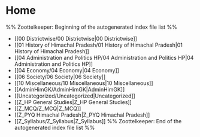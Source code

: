 # Home
%% Zoottelkeeper: Beginning of the autogenerated index file list %%
- [[00 Districtwise/00 Districtwise|00 Districtwise]]
- [[01 History of Himachal Pradesh/01 History of Himachal Pradesh|01 History of Himachal Pradesh]]
- [[04 Administration and Politics HP/04 Administration and Politics HP|04 Administration and Politics HP]]
- [[04 Economy/04 Economy|04 Economy]]
- [[06 Society/06 Society|06 Society]]
- [[10 Miscellaneous/10 Miscellaneous|10 Miscellaneous]]
- [[AdminHimGK/AdminHimGK|AdminHimGK]]
- [[Uncategorized/Uncategorized|Uncategorized]]
- [[Z_HP General Studies|Z_HP General Studies]]
- [[Z_MCQ/Z_MCQ|Z_MCQ]]
- [[Z_PYQ Himachal Pradesh|Z_PYQ Himachal Pradesh]]
- [[Z_Syllabus/Z_Syllabus|Z_Syllabus]]
%% Zoottelkeeper: End of the autogenerated index file list %%